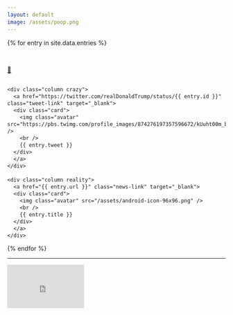 ```yaml
---
layout: default
image: /assets/poop.png
---
```


{% for entry in site.data.entries %}
  <div class="row">
    <a class="anchor-link" id="{{ entry.slug }}">&nbsp;</a>
    <div class="column column-narrow">
      <p class="anchor-wrapper"><a href="#{{ entry.slug }}">🔗</a></p>
    </div>

    <div class="column crazy">
      <a href="https://twitter.com/realDonaldTrump/status/{{ entry.id }}" class="tweet-link" target="_blank">
      <div class="card">
        <img class="avatar" src="https://pbs.twimg.com/profile_images/874276197357596672/kUuht00m_bigger.jpg" />
        <br />
        {{ entry.tweet }}
      </div>
      </a>
    </div>

    <div class="column reality">
      <a href="{{ entry.url }}" class="news-link" target="_blank">
      <div class="card">
        <img class="avatar" src="/assets/android-icon-96x96.png" />
        <br />
        {{ entry.title }}
      </div>
      </a>
    </div>
  </div>
{% endfor %}

<hr />

<div class="container youtube">
  <div class="row">
    <div class="column">
      <iframe width="177" height="100" src="https://www.youtube-nocookie.com/embed/XjDK-N1A-wI?start=247" frameborder="0" allowfullscreen></iframe>
    </div>
  </div>
</div>
